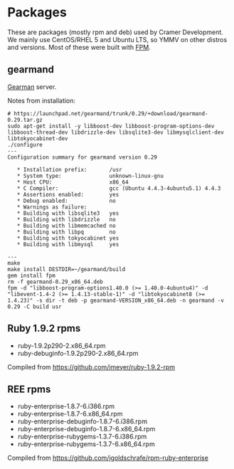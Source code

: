 # Packages

These are packages (mostly rpm and deb) used by Cramer Development. We mainly use CentOS/RHEL 5 and Ubuntu LTS, so YMMV on other distros and versions. Most of these were built with [FPM](https://github.com/jordansissel/fpm).

## gearmand

[Gearman](http://gearman.org) server.

Notes from installation:

    # https://launchpad.net/gearmand/trunk/0.29/+download/gearmand-0.29.tar.gz
    sudo apt-get install -y libboost-dev libboost-program-options-dev libboost-thread-dev libdrizzle-dev libsqlite3-dev libmysqlclient-dev libtokyocabinet-dev
    ./configure
    ---
    Configuration summary for gearmand version 0.29

       * Installation prefix:       /usr
       * System type:               unknown-linux-gnu
       * Host CPU:                  x86_64
       * C Compiler:                gcc (Ubuntu 4.4.3-4ubuntu5.1) 4.4.3
       * Assertions enabled:        yes
       * Debug enabled:             no
       * Warnings as failure:       
       * Building with libsqlite3   yes
       * Building with libdrizzle   no
       * Building with libmemcached no
       * Building with libpq        no
       * Building with tokyocabinet yes
       * Building with libmysql     yes

    ---
    make
    make install DESTDIR=~/gearmand/build
    gem install fpm
    rm -f gearmand-0.29_x86_64.deb
    fpm -d "libboost-program-options1.40.0 (>= 1.40.0-4ubuntu4)" -d "libevent-1.4-2 (>= 1.4.13-stable-1)" -d "libtokyocabinet8 (>= 1.4.23)" -s dir -t deb -p gearmand-VERSION_x86_64.deb -n gearmand -v 0.29 -C build usr

## Ruby 1.9.2 rpms

* ruby-1.9.2p290-2.x86_64.rpm
* ruby-debuginfo-1.9.2p290-2.x86_64.rpm

Compiled from https://github.com/imeyer/ruby-1.9.2-rpm

## REE rpms

* ruby-enterprise-1.8.7-6.i386.rpm
* ruby-enterprise-1.8.7-6.x86_64.rpm
* ruby-enterprise-debuginfo-1.8.7-6.i386.rpm
* ruby-enterprise-debuginfo-1.8.7-6.x86_64.rpm
* ruby-enterprise-rubygems-1.3.7-6.i386.rpm
* ruby-enterprise-rubygems-1.3.7-6.x86_64.rpm

Compiled from https://github.com/jgoldschrafe/rpm-ruby-enterprise

